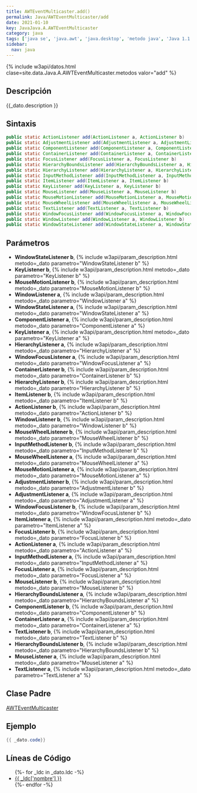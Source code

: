 ```yaml
---
title: AWTEventMulticaster.add()
permalink: Java/AWTEventMulticaster/add
date: 2021-01-10
key: JavaJava.A.AWTEventMulticaster
category: java
tags: ['java se', 'java.awt', 'java.desktop', 'metodo java', 'Java 1.1']
sidebar: 
  nav: java
---
```


{% include w3api/datos.html clase=site.data.Java.A.AWTEventMulticaster.metodos valor="add" %}

## Descripción
{{_dato.description }}

## Sintaxis
~~~java
public static ActionListener add(ActionListener a, ActionListener b)
public static AdjustmentListener add(AdjustmentListener a, AdjustmentListener b)
public static ComponentListener add(ComponentListener a, ComponentListener b)
public static ContainerListener add(ContainerListener a, ContainerListener b)
public static FocusListener add(FocusListener a, FocusListener b)
public static HierarchyBoundsListener add(HierarchyBoundsListener a, HierarchyBoundsListener b)
public static HierarchyListener add(HierarchyListener a, HierarchyListener b)
public static InputMethodListener add(InputMethodListener a, InputMethodListener b)
public static ItemListener add(ItemListener a, ItemListener b)
public static KeyListener add(KeyListener a, KeyListener b)
public static MouseListener add(MouseListener a, MouseListener b)
public static MouseMotionListener add(MouseMotionListener a, MouseMotionListener b)
public static MouseWheelListener add(MouseWheelListener a, MouseWheelListener b)
public static TextListener add(TextListener a, TextListener b)
public static WindowFocusListener add(WindowFocusListener a, WindowFocusListener b)
public static WindowListener add(WindowListener a, WindowListener b)
public static WindowStateListener add(WindowStateListener a, WindowStateListener b)
~~~

## Parámetros
* **WindowStateListener b**,  {% include w3api/param_description.html metodo=_dato parametro="WindowStateListener b" %}
* **KeyListener b**,  {% include w3api/param_description.html metodo=_dato parametro="KeyListener b" %}
* **MouseMotionListener b**,  {% include w3api/param_description.html metodo=_dato parametro="MouseMotionListener b" %}
* **WindowListener a**,  {% include w3api/param_description.html metodo=_dato parametro="WindowListener a" %}
* **WindowStateListener a**,  {% include w3api/param_description.html metodo=_dato parametro="WindowStateListener a" %}
* **ComponentListener a**,  {% include w3api/param_description.html metodo=_dato parametro="ComponentListener a" %}
* **KeyListener a**,  {% include w3api/param_description.html metodo=_dato parametro="KeyListener a" %}
* **HierarchyListener a**,  {% include w3api/param_description.html metodo=_dato parametro="HierarchyListener a" %}
* **WindowFocusListener a**,  {% include w3api/param_description.html metodo=_dato parametro="WindowFocusListener a" %}
* **ContainerListener b**,  {% include w3api/param_description.html metodo=_dato parametro="ContainerListener b" %}
* **HierarchyListener b**,  {% include w3api/param_description.html metodo=_dato parametro="HierarchyListener b" %}
* **ItemListener b**,  {% include w3api/param_description.html metodo=_dato parametro="ItemListener b" %}
* **ActionListener b**,  {% include w3api/param_description.html metodo=_dato parametro="ActionListener b" %}
* **WindowListener b**,  {% include w3api/param_description.html metodo=_dato parametro="WindowListener b" %}
* **MouseWheelListener b**,  {% include w3api/param_description.html metodo=_dato parametro="MouseWheelListener b" %}
* **InputMethodListener b**,  {% include w3api/param_description.html metodo=_dato parametro="InputMethodListener b" %}
* **MouseWheelListener a**,  {% include w3api/param_description.html metodo=_dato parametro="MouseWheelListener a" %}
* **MouseMotionListener a**,  {% include w3api/param_description.html metodo=_dato parametro="MouseMotionListener a" %}
* **AdjustmentListener b**,  {% include w3api/param_description.html metodo=_dato parametro="AdjustmentListener b" %}
* **AdjustmentListener a**,  {% include w3api/param_description.html metodo=_dato parametro="AdjustmentListener a" %}
* **WindowFocusListener b**,  {% include w3api/param_description.html metodo=_dato parametro="WindowFocusListener b" %}
* **ItemListener a**,  {% include w3api/param_description.html metodo=_dato parametro="ItemListener a" %}
* **FocusListener b**,  {% include w3api/param_description.html metodo=_dato parametro="FocusListener b" %}
* **ActionListener a**,  {% include w3api/param_description.html metodo=_dato parametro="ActionListener a" %}
* **InputMethodListener a**,  {% include w3api/param_description.html metodo=_dato parametro="InputMethodListener a" %}
* **FocusListener a**,  {% include w3api/param_description.html metodo=_dato parametro="FocusListener a" %}
* **MouseListener b**,  {% include w3api/param_description.html metodo=_dato parametro="MouseListener b" %}
* **HierarchyBoundsListener a**,  {% include w3api/param_description.html metodo=_dato parametro="HierarchyBoundsListener a" %}
* **ComponentListener b**,  {% include w3api/param_description.html metodo=_dato parametro="ComponentListener b" %}
* **ContainerListener a**,  {% include w3api/param_description.html metodo=_dato parametro="ContainerListener a" %}
* **TextListener b**,  {% include w3api/param_description.html metodo=_dato parametro="TextListener b" %}
* **HierarchyBoundsListener b**,  {% include w3api/param_description.html metodo=_dato parametro="HierarchyBoundsListener b" %}
* **MouseListener a**,  {% include w3api/param_description.html metodo=_dato parametro="MouseListener a" %}
* **TextListener a**,  {% include w3api/param_description.html metodo=_dato parametro="TextListener a" %}

## Clase Padre
[AWTEventMulticaster](/Java/AWTEventMulticaster/)

## Ejemplo
~~~java
{{ _dato.code}}
~~~

## Líneas de Código
<ul>
{%- for _ldc in _dato.ldc -%}
   <li>
       <a href="{{_ldc['url'] }}">{{ _ldc['nombre'] }}</a>
   </li>
{%- endfor -%}
</ul>

